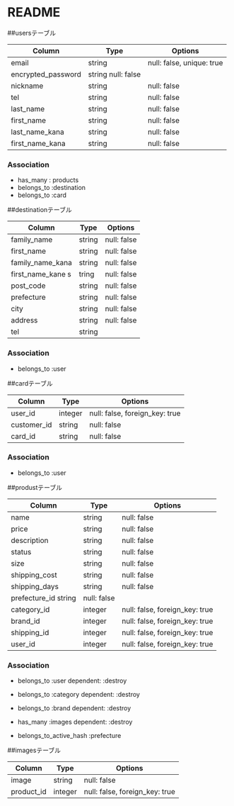 # README
##usersテーブル

| Column             | Type   | Options     |
| ------------------ | ------ | ----------- |
| email	| string	| null: false, unique: true |
| encrypted_password	| string	null: false |
| nickname	| string	| null: false |
| tel	| string	| null: false |
| last_name	| string	| null: false |
| first_name	| string	| null: false |
| last_name_kana	| string	| null: false |
| first_name_kana	| string	| null: false |

### Association

- has_many : products 
- belongs_to :destination 
- belongs_to :card


##destinationテーブル

| Column             | Type   | Options     |
| ------------------ | ------ | ----------- |
| family_name	| string	| null: false |
| first_name	| string	| null: false |
| family_name_kana	| string	| null: false |
| first_name_kane	s| tring	| null: false |
| post_code	| string	| null: false |
| prefecture	| string	| null: false |
| city	| string	| null: false |
| address	| string	| null: false |
| tel	| string |

### Association

- belongs_to :user

##cardテーブル

| Column             | Type   | Options     |
| ------------------ | ------ | ----------- |
| user_id	| integer	| null: false, foreign_key: true |
| customer_id	| string	| null: false |
| card_id	| string	| null: false |

### Association

- belongs_to :user



##produstテーブル

| Column             | Type   | Options     |
| ------------------ | ------ | ----------- |
| name	| string	| null: false |
| price	| string	| null: false |
| description	| string	| null: false |
| status	| string	| null: false |
| size	| string	| null: false |
| shipping_cost	| string	| null: false |
| shipping_days	| string	| null: false |
| prefecture_id	string	| null: false |
| category_id	| integer	| null: false, foreign_key: true |
| brand_id	| integer	| null: false, foreign_key: true |
| shipping_id	| integer	| null: false, foreign_key: true |
| user_id	| integer	| null: false, foreign_key: true |

### Association

- belongs_to :user dependent: :destroy

- belongs_to :category dependent: :destroy

- belongs_to :brand dependent: :destroy

- has_many :images dependent: :destroy

- belongs_to_active_hash :prefecture


##imagesテーブル

| Column             | Type   | Options     |
| ------------------ | ------ | ----------- |
| image	| string	| null: false |
| product_id	| integer	| null: false, foreign_key: true |


